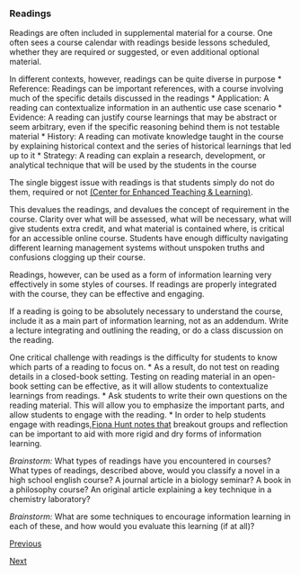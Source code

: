 ### Readings

Readings are often included in supplemental material for a course. One often sees a course calendar with readings beside lessons scheduled, whether they are required or suggested, or even additional optional material.

In different contexts, however, readings can be quite diverse in purpose
	* Reference: Readings can be important references, with a course involving much of the specific details discussed in the readings
	* Application: A reading can contextualize information in an authentic use case scenario
	* Evidence: A reading can justify course learnings that may be abstract or seem arbitrary, even if the specific reasoning behind them is not testable material
	* History: A reading can motivate knowledge taught in the course by explaining historical context and the series of historical learnings that led up to it
	* Strategy: A reading can explain a research, development, or analytical technique that will be used by the students in the course

The single biggest issue with readings is that students simply do not do them, required or not [(Center for Enhanced Teaching & Learning)](https://unbtls.ca/teachingtips/requiredreadings.html). 

This devalues the readings, and devalues the concept of requirement in the course. Clarity over what will be assessed, what will be necessary, what will give students extra credit, and what material is contained where, is critical for an accessible online course. Students have enough difficulty navigating different learning management systems without unspoken truths and confusions clogging up their course.

Readings, however, can be used as a form of information learning very effectively in some styles of courses. If readings are properly integrated with the course, they can be effective and engaging. 

If a reading is going to be absolutely necessary to understand the course, include it as a main part of information learning, not as an addendum. Write a lecture integrating and outlining the reading, or do a class discussion on the reading.

One critical challenge with readings is the difficulty for students to know which parts of a reading to focus on. 
	* As a result, do not test on reading details in a closed-book setting. Testing on reading material in an open-book setting can be effective, as it will allow students to contextualize learnings from readings.
	* Ask students to write their own questions on the reading material. This will allow you to emphasize the important parts, and allow students to engage with the reading.
	* In order to help students engage with readings,[Fiona Hunt notes that](https://www.facultyfocus.com/articles/course-design-ideas/getting-your-students-to-engage-with-course-readings/) breakout groups and reflection can be important to aid with more rigid and dry forms of information learning.

*Brainstorm:* What types of readings have you encountered in courses? What types of readings, described above, would you classify a novel in a high school english course? A journal article in a biology seminar? A book in a philosophy course? An original article explaining a key technique in a chemistry laboratory?

*Brainstorm:* What are some techniques to encourage information learning in each of these, and how would you evaluate this learning (if at all)?

[Previous](flipped_classroom.md)

[Next](seminars.md)